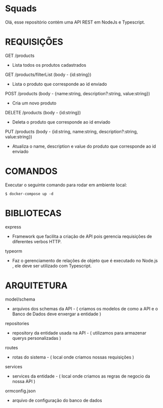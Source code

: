 # Squads

Olá, esse repositório contém uma API REST em NodeJs e Typescript.


# REQUISIÇÕES

  GET /products
  - Lista todos os produtos cadastrados
  

  GET /products/filterList (body - {id:string})
  - Lista o produto que corresponde ao id enviado
  

  POST /products (body - {name:string, description?:string, value:string})
  - Cria um novo produto
  

  DELETE /products (body - {id:string})
  - Deleta o produto que corresponde ao id enviado
  

  PUT /products (body - {id:string, name:string, description?:string, value:string})
  - Atualiza o name, description e value do produto que corresponde ao id enviado 
  


# COMANDOS

  Executar o seguinte comando para rodar em ambiente local:
  
    $ docker-compose up -d
    
    
    
# BIBLIOTECAS

  express
  - Framework que facilita a criação de API pois gerencia requisições de diferentes verbos HTTP.
    
  typeorm
  - Faz o gerenciamento de relações de objeto que é executado no Node.js , ele deve ser utilizado com Typescript.
    
    
    
# ARQUITETURA
  
  model/schema
  - arquivos dos schemas da API - ( criamos os modelos de como a API e o Banco de Dados deve enxergar a entidade )
  
  repositories
  - repository da entidade usada na API - ( utilizamos para armazenar querys personalizadas )
    
  routes
  - rotas do sistema - ( local onde criamos nossas requisições )
    
  services
  - services da entidade - ( local onde criamos as regras de negocio da nossa API )
    
  ormconfig.json
  - arquivo de configuração do banco de dados
  
  
  
  

